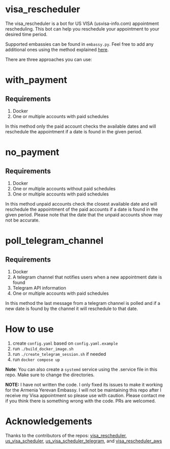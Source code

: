 # visa_rescheduler
The visa_rescheduler is a bot for US VISA (usvisa-info.com) appointment rescheduling. This bot can help you reschedule your appointment to your desired time period.

Supported embassies can be found in `embassy.py`. Feel free to add any additional ones using the method explained [here](https://github.com/Soroosh-N/us_visa_scheduler).

There are three approaches you can use:

# with_payment
## Requirements
1. Docker
2. One or multiple accounts with paid schedules

In this method only the paid account checks the available dates and will reschedule the appointment if a date is found in the given period.

# no_payment
## Requirements
1. Docker
2. One or multiple accounts without paid schedules
3. One or multiple accounts with paid schedules

In this method unpaid accounts check the closest available date and will reschedule the appointment of the paid accounts if a date is found in the given period. Please note that the date that the unpaid accounts show may not be accurate.

# poll_telegram_channel
## Requirements
1. Docker
2. A telegram channel that notifies users when a new appointment date is found
3. Telegram API information
4. One or multiple accounts with paid schedules

In this method the last message from a telegram channel is polled and if a new date is found by the channel it will reschedule to that date.

# How to use
1. create `config.yaml` based on `config.yaml.example`
2. run `./build_docker_image.sh`
3. run `./create_telegram_session.sh` if needed
3. run `docker compose up`

**Note**: You can also create a `systemd` service using the .service file in this repo. Make sure to change the directories.

**NOTE:** I have not written the code. I only fixed its issues to make it working for the Armenia Yerevan Embassy. I will not be maintaining this repo after I receive my Visa appointment so please use with caution. Please contact me if you think there is something wrong with the code. PRs are welcomed.

# Acknowledgements
Thanks to the contributors of the repos: [visa_rescheduler](https://github.com/uxDaniel/visa_rescheduler), [us_visa_scheduler](https://github.com/Soroosh-N/us_visa_scheduler), [us_visa_scheduler_telegram](https://github.com/shcheglovnd/us_visa_scheduler_telegram), and [visa_rescheduler_aws](https://github.com/dvalbuena1/visa_rescheduler_aws)


